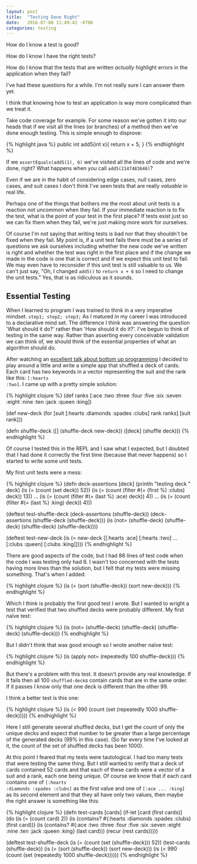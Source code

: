 ```yaml
---
layout: post
title:  "Testing Done Right"
date:   2016-07-08 11:49:42 -0700
categories: testing
---
```

How do I know a test is good?

How do I know I have the right tests?

How do I know that the tests that are written *actually* highlight errors in the application when they fail?

I've had these questions for a while. I'm not really sure I can answer them yet.

I think that knowing how to test an application is way more complicated than we treat it.

Take code coverage for example. For some reason we've gotten it into our heads that if we visit all the lines (or branches) of a method then we've done enough testing. This is simple enough to disprove:

{% highlight java %}
public int add5(int x){
  return x + 5;
}
{% endhighlight %}

If we <code>assertEquals(add5(1), 6)</code> we've visited all the lines of code and we're done, right? What happens when you call <code>add5(2147483646)</code>?

Even if we are in the habit of considering edge cases, null cases, zero cases, and suit cases I don't think I've seen tests that are really *valuable* in real life.

Perhaps one of the things that bothers me the most about unit tests is a reaction not uncommon when they fail. If your immediate reaction is to fix the test, what is the point of your test in the first place? If tests exist just so we can fix them when they fail, we're just making more work for ourselves.

Of course I'm not saying that writing tests is bad nor that they shouldn't be fixed when they fail. My point is, if a unit test fails there must be a series of questions we ask ourselves including whether the new code we've written is right and whether the test was right in the first place and if the change we made in the code is one that is correct and if we expect this unit test to fail. We may even have to reconsider if this unit test is still valuable to us. We can't just say, "Oh, I changed <code>add5()</code> to <code>return x + 6</code> so I need to change the unit tests." Yes, that is as ridiculous as it sounds.

## Essential Testing
When I learned to program I was trained to think in a very imperative mindset. <code>step1; step2; step3;</code> As I matured in my career I was introduced to a declarative mind set. The difference I think was answering the question 'What should it do?' rather than 'How should it do it?'. I've begun to think of testing in the same way. Rather than asserting every conceivable validation we can think of, we should think of the essential properties of what an algorithm should do.

After watching an [excellent talk about bottom up programming](https://www.youtube.com/watch?v=Tb823aqgX_0) I decided to play around a little and write a simple app that shuffled a deck of cards. Each card has two keywords in a vector representing the suit and the rank like this: <code>[:hearts :two]</code>. I came up with a pretty simple solution:

{% highlight clojure %}
(def ranks [:ace :two :three :four :five :six :seven :eight :nine :ten :jack :queen :king])

(def new-deck
  (for [suit [:hearts :diamonds :spades :clubs] rank ranks] [suit rank]))

(defn shuffle-deck
  ([] (shuffle-deck new-deck))
  ([deck] (shuffle deck)))
{% endhighlight %}

Of course I tested this in the REPL and I saw what I expected, but I doubted that I had done it correctly the first time (because that never happens) so I started to write some unit tests.

My first unit tests were a mess:

{% highlight clojure %}
(defn deck-assertions [deck]
  (println "testing deck " deck)
  (is (= (count (set deck)) 52))
  (is (= (count (filter #(= (first %) :clubs) deck)) 13))
  ...
  (is (= (count (filter #(= (last %) :ace) deck)) 4))
  ...
  (is (= (count (filter #(= (last %) :king) deck)) 4)))

(deftest test-shuffle-deck
  (deck-assertions (shuffle-deck))
  (deck-assertions (shuffle-deck (shuffle-deck)))
  (is (not= (shuffle-deck) (shuffle-deck) (shuffle-deck) (shuffle-deck))))

(deftest test-new-deck
  (is (= new-deck [[:hearts :ace]
                   [:hearts :two]
                   ...
                   [:clubs :queen]
                   [:clubs :king]])))
{% endhighlight %}

There are good aspects of the code, but I had 86 lines of test code when the code I was testing only had 8. I wasn't too concerned with the tests having more lines than the solution, but I felt that my tests were missing something. That's when I added:

{% highlight clojure %}
  (is (= (sort (shuffle-deck)) (sort new-deck)))
{% endhighlight %}

Which I think is probably the first good test I wrote. But I wanted to wright a test that verified that two shuffled decks were probably different. My first naïve test:

{% highlight clojure %}
  (is (not= (shuffle-deck) (shuffle-deck) (shuffle-deck) (shuffle-deck)))
{% endhighlight %}

But I didn't think that was good enough so I wrote another naïve test:

{% highlight clojure %}
  (is (apply not= (repeatedly 100 shuffle-deck)))
{% endhighlight %}

But there's a problem with this test. It doesn't provide any real knowledge. If it fails then all 100 <code>shuffled-deck</code>s contain cards that are in the same order. If it passes I know only that one deck is different than the other 99.

I think a better test is this one:

{% highlight clojure %}
  (is (< 990 (count (set (repeatedly 1000 shuffle-deck)))))
{% endhighlight %}

Here I still generate several shuffled decks, but I get the count of only the unique decks and expect that number to be greater than a large percentage of the generated decks (99% in this case). (So far every time I've looked at it, the count of the set of shuffled decks has been 1000).

At this point I feared that my tests were tautological. I had too many tests that were testing the same thing. But I still wanted to verify that a deck of cards contained 52 cards and that each of these cards were a vector of a suit and a rank, each one being unique. Of course we know that if each card contains one of <code>[:hearts :diamonds :spades :clubs]</code> as the first value and one of <code>[:ace ... :king]</code> as its second element and that they all have only two values, then maybe the right answer is something like this:

{% highlight clojure %}
(defn test-cards [cards]
  (if-let [card (first cards)]
    (do
      (is (= (count card) 2))
      (is (contains? #{:hearts :diamonds :spades :clubs} (first card)))
      (is (contains? #{:ace :two :three :four :five :six :seven :eight :nine :ten :jack :queen :king} (last card)))
      (recur (rest cards)))))

(deftest test-shuffle-deck
  (is (= (count (set (shuffle-deck))) 52))
  (test-cards (shuffle-deck))
  (is (= (sort (shuffle-deck)) (sort new-deck)))
  (is (< 990 (count (set (repeatedly 1000 shuffle-deck))))))
{% endhighlight %}

